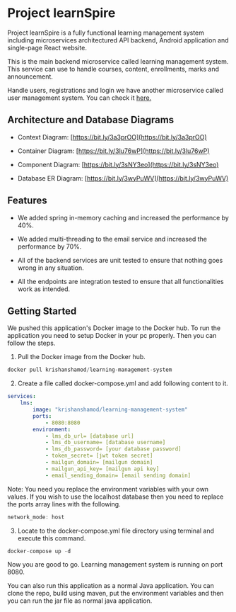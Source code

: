 # Project learnSpire

Project learnSpire is a fully functional learning management system including microservices architectured API backend, Android application and single-page React website.

This is the main backend microservice called learning management system. This service can use to handle courses, content, enrollments, marks and announcement.

Handle users, registrations and login we have another microservice called user management system. You can check it [here.](https://github.com/krishanshamod/user-management-system)

## Architecture and Database Diagrams

- Context Diagram: [https://bit.ly/3a3prOO](https://bit.ly/3a3prOO)

- Container Diagram: [https://bit.ly/3lu76wP](https://bit.ly/3lu76wP)

- Component Diagram: [https://bit.ly/3sNY3eo](https://bit.ly/3sNY3eo)

- Database ER Diagram: [https://bit.ly/3wyPuWV](https://bit.ly/3wyPuWV)

## Features

- We added spring in-memory caching and increased the performance by 40%.

- We added multi-threading to the email service and increased the performance by 70%.

- All of the backend services are unit tested to ensure that nothing goes wrong in any situation.

- All the endpoints are integration tested to ensure that all functionalities work as intended.

## Getting Started

We pushed this application's Docker image to the Docker hub. To run the application you need to setup Docker in your pc properly.
Then you can follow the steps.

1. Pull the Docker image from the Docker hub.

```jsx
docker pull krishanshamod/learning-management-system
```


2. Create a file called docker-compose.yml and add following content to it.

```yaml
services:
    lms:
        image: "krishanshamod/learning-management-system"
        ports:
            - 8080:8080
        environment:
            - lms_db_url= [database url]
            - lms_db_username= [database username]
            - lms_db_password= [your database password]
            - token_secret= [jwt token secret]
            - mailgun_domain= [mailgun domain]
            - mailgun_api_key= [mailgun api key]
            - email_sending_domain= [email sending domain]
```
Note: You need you replace the environment variables with your own values. If you wish to use the localhost database then you need to replace the ports array lines with the following.

```jsx
network_mode: host
```

3. Locate to the docker-compose.yml file directory using terminal and execute this command.

```jsx
docker-compose up -d
```

Now you are good to go. Learning management system is running on port 8080.

You can also run this application as a normal Java application. You can clone the repo, build using maven, put the environment variables and then you can run the jar file as normal java application.
